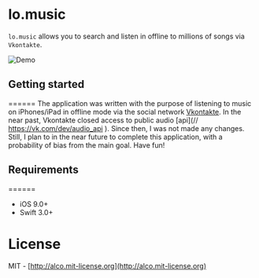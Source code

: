 # lo.music

`lo.music` allows you to search and listen in offline to millions of songs via `Vkontakte`.

![Demo](http://i.giphy.com/mRKcCYvn8zhuM.gif)

## Getting started
======
The application was written with the purpose of listening to music on iPhones/iPad in offline mode via the social network [Vkontakte](https://vk.com/). In the near past, Vkontakte closed access to public audio [api](// https://vk.com/dev/audio_api
). Since then, I was not made any changes. Still, I plan to in the near future to complete this application, with a probability of bias from the main goal. Have fun!

## Requirements
======
- iOS 9.0+
- Swift 3.0+

License
======
MIT - [http://alco.mit-license.org](http://alco.mit-license.org)
